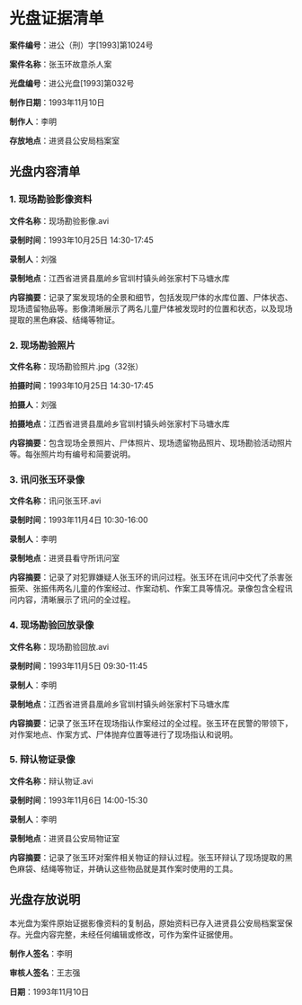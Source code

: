# 光盘证据清单

**案件编号**：进公（刑）字[1993]第1024号

**案件名称**：张玉环故意杀人案

**光盘编号**：进公光盘[1993]第032号

**制作日期**：1993年11月10日

**制作人**：李明

**存放地点**：进贤县公安局档案室

## 光盘内容清单

### 1. 现场勘验影像资料

**文件名称**：现场勘验影像.avi

**录制时间**：1993年10月25日 14:30-17:45

**录制人**：刘强

**录制地点**：江西省进贤县凰岭乡官圳村镇头岭张家村下马塘水库

**内容摘要**：记录了案发现场的全景和细节，包括发现尸体的水库位置、尸体状态、现场遗留物品等。影像清晰展示了两名儿童尸体被发现时的位置和状态，以及现场提取的黑色麻袋、结绳等物证。

### 2. 现场勘验照片

**文件名称**：现场勘验照片.jpg（32张）

**拍摄时间**：1993年10月25日 14:30-17:45

**拍摄人**：刘强

**拍摄地点**：江西省进贤县凰岭乡官圳村镇头岭张家村下马塘水库

**内容摘要**：包含现场全景照片、尸体照片、现场遗留物品照片、现场勘验活动照片等。每张照片均有编号和简要说明。

### 3. 讯问张玉环录像

**文件名称**：讯问张玉环.avi

**录制时间**：1993年11月4日 10:30-16:00

**录制人**：李明

**录制地点**：进贤县看守所讯问室

**内容摘要**：记录了对犯罪嫌疑人张玉环的讯问过程。张玉环在讯问中交代了杀害张振荣、张振伟两名儿童的作案经过、作案动机、作案工具等情况。录像包含全程讯问内容，清晰展示了讯问的全过程。

### 4. 现场勘验回放录像

**文件名称**：现场勘验回放.avi

**录制时间**：1993年11月5日 09:30-11:45

**录制人**：李明

**录制地点**：江西省进贤县凰岭乡官圳村镇头岭张家村下马塘水库

**内容摘要**：记录了张玉环在现场指认作案经过的全过程。张玉环在民警的带领下，对作案地点、作案方式、尸体抛弃位置等进行了现场指认和说明。

### 5. 辩认物证录像

**文件名称**：辩认物证.avi

**录制时间**：1993年11月6日 14:00-15:30

**录制人**：李明

**录制地点**：进贤县公安局物证室

**内容摘要**：记录了张玉环对案件相关物证的辩认过程。张玉环辩认了现场提取的黑色麻袋、结绳等物证，并确认这些物品就是其作案时使用的工具。

## 光盘存放说明

本光盘为案件原始证据影像资料的复制品，原始资料已存入进贤县公安局档案室保存。光盘内容完整，未经任何编辑或修改，可作为案件证据使用。

**制作人签名**：李明

**审核人签名**：王志强

**日期**：1993年11月10日